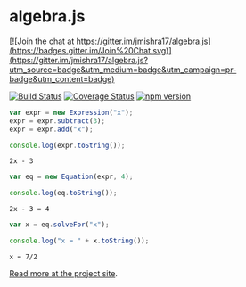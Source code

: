 # algebra.js 

[![Join the chat at https://gitter.im/jmishra17/algebra.js](https://badges.gitter.im/Join%20Chat.svg)](https://gitter.im/jmishra17/algebra.js?utm_source=badge&utm_medium=badge&utm_campaign=pr-badge&utm_content=badge)

[![Build Status](https://travis-ci.org/nicolewhite/algebra.js.svg?branch=master)](https://travis-ci.org/nicolewhite/algebra.js) 
[![Coverage Status](https://coveralls.io/repos/nicolewhite/algebra.js/badge.svg?branch=master)](https://coveralls.io/r/nicolewhite/algebra.js?branch=master)
[![npm version](https://badge.fury.io/js/algebra.js.svg)](http://badge.fury.io/js/algebra.js)

```js
var expr = new Expression("x");
expr = expr.subtract(3);
expr = expr.add("x");

console.log(expr.toString());
```

```
2x - 3
```

```js
var eq = new Equation(expr, 4);

console.log(eq.toString());
```

```
2x - 3 = 4
```

```js
var x = eq.solveFor("x");

console.log("x = " + x.toString());
```

```
x = 7/2
```

[Read more at the project site](http://algebra.js.org).